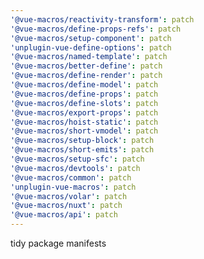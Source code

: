 ```yaml
---
'@vue-macros/reactivity-transform': patch
'@vue-macros/define-props-refs': patch
'@vue-macros/setup-component': patch
'unplugin-vue-define-options': patch
'@vue-macros/named-template': patch
'@vue-macros/better-define': patch
'@vue-macros/define-render': patch
'@vue-macros/define-model': patch
'@vue-macros/define-props': patch
'@vue-macros/define-slots': patch
'@vue-macros/export-props': patch
'@vue-macros/hoist-static': patch
'@vue-macros/short-vmodel': patch
'@vue-macros/setup-block': patch
'@vue-macros/short-emits': patch
'@vue-macros/setup-sfc': patch
'@vue-macros/devtools': patch
'@vue-macros/common': patch
'unplugin-vue-macros': patch
'@vue-macros/volar': patch
'@vue-macros/nuxt': patch
'@vue-macros/api': patch
---
```


tidy package manifests
